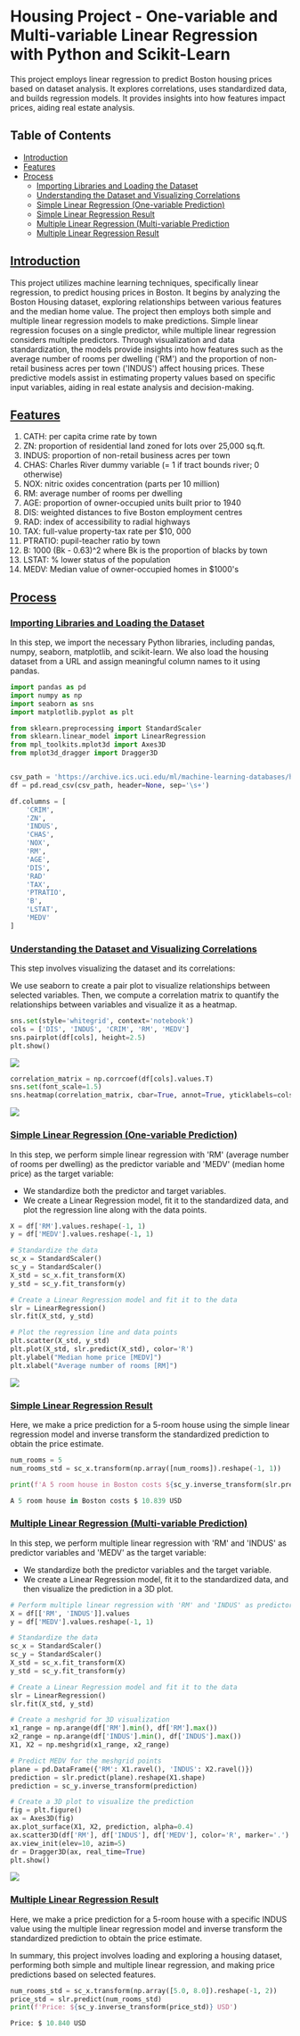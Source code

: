 # Housing Project - One-variable and Multi-variable Linear Regression with Python and Scikit-Learn

This project employs linear regression to predict Boston housing prices based on dataset analysis. It explores correlations, uses standardized data, and builds regression models. It provides insights into how features impact prices, aiding real estate analysis.

## Table of Contents

- [Introduction](#introduction)
- [Features](#features)
- [Process](#process)
  - [Importing Libraries and Loading the Dataset](#import)
  - [Understanding the Dataset and Visualizing Correlations](#understand)
  - [Simple Linear Regression (One-variable Prediction)](#simple)
  - [Simple Linear Regression Result](#simple_result)
  - [Multiple Linear Regression (Multi-variable Prediction](#multi)
  - [Multiple Linear Regression Result](#multi_result)

## [Introduction](#introduction)

This project utilizes machine learning techniques, specifically linear regression, to predict housing prices in Boston. It begins by analyzing the Boston Housing dataset, exploring relationships between various features and the median home value. The project then employs both simple and multiple linear regression models to make predictions. Simple linear regression focuses on a single predictor, while multiple linear regression considers multiple predictors. Through visualization and data standardization, the models provide insights into how features such as the average number of rooms per dwelling ('RM') and the proportion of non-retail business acres per town ('INDUS') affect housing prices. These predictive models assist in estimating property values based on specific input variables, aiding in real estate analysis and decision-making.

## [Features](#features)

1. CATH: per capita crime rate by town
2. ZN: proportion of residential land zoned for lots over 25,000 sq.ft.
3. INDUS: proportion of non-retail business acres per town
4. CHAS: Charles River dummy variable (= 1 if tract bounds river; 0 otherwise)
5. NOX: nitric oxides concentration (parts per 10 million)
6. RM: average number of rooms per dwelling
7. AGE: proportion of owner-occupied units built prior to 1940
8. DIS:   weighted distances to five Boston employment centres 
9. RAD: index of accessibility to radial highways
10. TAX:  full-value property-tax rate per $10, 000
11. PTRATIO: pupil-teacher ratio by town
12. B: 1000 (Bk - 0.63)^2 where Bk is the proportion of blacks by town
13. LSTAT: % lower status of the population
14. MEDV: Median value of owner-occupied homes in $1000's

## [Process](#process)

### [Importing Libraries and Loading the Dataset](#import)

In this step, we import the necessary Python libraries, including pandas, numpy, seaborn, matplotlib, and scikit-learn. We also load the housing dataset from a URL and assign meaningful column names to it using pandas.

```python
import pandas as pd
import numpy as np
import seaborn as sns
import matplotlib.pyplot as plt

from sklearn.preprocessing import StandardScaler
from sklearn.linear_model import LinearRegression
from mpl_toolkits.mplot3d import Axes3D
from mplot3d_dragger import Dragger3D


csv_path = 'https://archive.ics.uci.edu/ml/machine-learning-databases/housing/housing.data'
df = pd.read_csv(csv_path, header=None, sep='\s+')

df.columns = [
    'CRIM',
    'ZN',
    'INDUS',
    'CHAS',
    'NOX',
    'RM',
    'AGE',
    'DIS',
    'RAD'
    'TAX',
    'PTRATIO',
    'B',
    'LSTAT',
    'MEDV'
]
```

### [Understanding the Dataset and Visualizing Correlations](#understand)

This step involves visualizing the dataset and its correlations:

We use seaborn to create a pair plot to visualize relationships between selected variables. Then, we compute a correlation matrix to quantify the relationships between variables and visualize it as a heatmap.

```python
sns.set(style='whitegrid', context='notebook')
cols = ['DIS', 'INDUS', 'CRIM', 'RM', 'MEDV']
sns.pairplot(df[cols], height=2.5)
plt.show()
```

![](plots/pairplot.png)

```python
correlation_matrix = np.corrcoef(df[cols].values.T)
sns.set(font_scale=1.5)
sns.heatmap(correlation_matrix, cbar=True, annot=True, yticklabels=cols, xticklabels=cols)
```

![](plots/heatmap.png)

### [Simple Linear Regression (One-variable Prediction)](#simple)

In this step, we perform simple linear regression with 'RM' (average number of rooms per dwelling) as the predictor variable and 'MEDV' (median home price) as the target variable:

- We standardize both the predictor and target variables.
- We create a Linear Regression model, fit it to the standardized data, and plot the regression line along with the data points.

```python
X = df['RM'].values.reshape(-1, 1)
y = df['MEDV'].values.reshape(-1, 1)

# Standardize the data
sc_x = StandardScaler()
sc_y = StandardScaler()
X_std = sc_x.fit_transform(X)
y_std = sc_y.fit_transform(y)

# Create a Linear Regression model and fit it to the data
slr = LinearRegression()
slr.fit(X_std, y_std)

# Plot the regression line and data points
plt.scatter(X_std, y_std)
plt.plot(X_std, slr.predict(X_std), color='R')
plt.ylabel("Median home price [MEDV]")
plt.xlabel("Average number of rooms [RM]")
```
![](plots/simple_results.png)

### [Simple Linear Regression Result](#simple_result)

Here, we make a price prediction for a 5-room house using the simple linear regression model and inverse transform the standardized prediction to obtain the price estimate.

```python
num_rooms = 5
num_rooms_std = sc_x.transform(np.array([num_rooms]).reshape(-1, 1))

print(f'A 5 room house in Boston costs ${sc_y.inverse_transform(slr.predict(num_rooms_std))} USD')
```

```python
A 5 room house in Boston costs $ 10.839 USD
```

### [Multiple Linear Regression (Multi-variable Prediction)](#multi)

In this step, we perform multiple linear regression with 'RM' and 'INDUS' as predictor variables and 'MEDV' as the target variable:

- We standardize both the predictor variables and the target variable.
- We create a Linear Regression model, fit it to the standardized data, and then visualize the prediction in a 3D plot.

```python
# Perform multiple linear regression with 'RM' and 'INDUS' as predictors
X = df[['RM', 'INDUS']].values
y = df['MEDV'].values.reshape(-1, 1)

# Standardize the data
sc_x = StandardScaler()
sc_y = StandardScaler()
X_std = sc_x.fit_transform(X)
y_std = sc_y.fit_transform(y)

# Create a Linear Regression model and fit it to the data
slr = LinearRegression()
slr.fit(X_std, y_std)

# Create a meshgrid for 3D visualization
x1_range = np.arange(df['RM'].min(), df['RM'].max())
x2_range = np.arange(df['INDUS'].min(), df['INDUS'].max())
X1, X2 = np.meshgrid(x1_range, x2_range)

# Predict MEDV for the meshgrid points
plane = pd.DataFrame({'RM': X1.ravel(), 'INDUS': X2.ravel()})
prediction = slr.predict(plane).reshape(X1.shape)
prediction = sc_y.inverse_transform(prediction)

# Create a 3D plot to visualize the prediction
fig = plt.figure()
ax = Axes3D(fig)
ax.plot_surface(X1, X2, prediction, alpha=0.4)
ax.scatter3D(df['RM'], df['INDUS'], df['MEDV'], color='R', marker='.')
ax.view_init(elev=10, azim=5)
dr = Dragger3D(ax, real_time=True)
plt.show()
```
![](plots/3d.png)

### [Multiple Linear Regression Result](#multi_result)

Here, we make a price prediction for a 5-room house with a specific INDUS value using the multiple linear regression model and inverse transform the standardized prediction to obtain the price estimate.

In summary, this project involves loading and exploring a housing dataset, performing both simple and multiple linear regression, and making price predictions based on selected features.

```python
num_rooms_std = sc_x.transform(np.array([5.0, 8.0]).reshape(-1, 2))
price_std = slr.predict(num_rooms_std)
print(f'Price: ${sc_y.inverse_transform(price_std)} USD')
```

```python
Price: $ 10.840 USD
```

